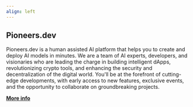 ```yaml
---
align: left
---
```


## Pioneers.dev

Pioneers.dev is a human assisted AI platform that helps you to create and deploy AI models in minutes. We are a team of AI experts, developers, and visionaries who are leading the charge in building intelligent dApps, revolutionizing crypto tools, and enhancing the security and decentralization of the digital world. You'll be at the forefront of cutting-edge developments, with early access to new features, exclusive events, and the opportunity to collaborate on groundbreaking projects.

[**More info**](https://pioneers.dev)


